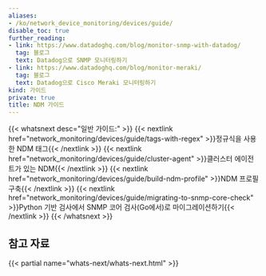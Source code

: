 ```yaml
---
aliases:
- /ko/network_device_monitoring/devices/guide/
disable_toc: true
further_reading:
- link: https://www.datadoghq.com/blog/monitor-snmp-with-datadog/
  tag: 블로그
  text: Datadog으로 SNMP 모니터링하기
- link: https://www.datadoghq.com/blog/monitor-meraki/
  tag: 블로그
  text: Datadog으로 Cisco Meraki 모니터링하기
kind: 가이드
private: true
title: NDM 가이드
---
```


{{< whatsnext desc="일반 가이드:" >}}
{{< nextlink href="network_monitoring/devices/guide/tags-with-regex" >}}정규식을 사용한 NDM 태그{{< /nextlink >}}
{{< nextlink href="network_monitoring/devices/guide/cluster-agent" >}}클러스터 에이전트가 있는 NDM{{< /nextlink >}}
{{< nextlink href="network_monitoring/devices/guide/build-ndm-profile" >}}NDM 프로필 구축{{< /nextlink >}}
{{< nextlink href="network_monitoring/devices/guide/migrating-to-snmp-core-check" >}}Python 기반 검사에서 SNMP 코어 검사(Go에서)로 마이그레이션하기{{< /nextlink >}}
{{< /whatsnext >}}

## 참고 자료

{{< partial name="whats-next/whats-next.html" >}}

